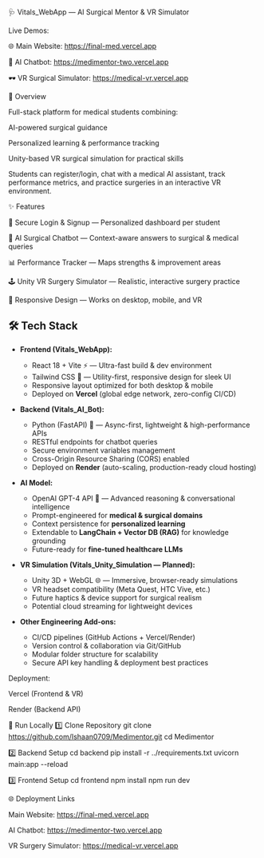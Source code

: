 🩺 Vitals_WebApp — AI Surgical Mentor & VR Simulator

Live Demos:

🌐 Main Website: https://final-med.vercel.app

🤖 AI Chatbot: https://medimentor-two.vercel.app

🕶 VR Surgical Simulator: https://medical-vr.vercel.app

📖 Overview

Full-stack platform for medical students combining:

AI-powered surgical guidance

Personalized learning & performance tracking

Unity-based VR surgical simulation for practical skills

Students can register/login, chat with a medical AI assistant, track performance metrics, and practice surgeries in an interactive VR environment.

✨ Features

🔐 Secure Login & Signup — Personalized dashboard per student

🤖 AI Surgical Chatbot — Context-aware answers to surgical & medical queries

📊 Performance Tracker — Maps strengths & improvement areas

🕹 Unity VR Surgery Simulator — Realistic, interactive surgery practice

📱 Responsive Design — Works on desktop, mobile, and VR

## 🛠 Tech Stack

- **Frontend (Vitals_WebApp):**
  - React 18 + Vite ⚡ — Ultra-fast build & dev environment
  - Tailwind CSS 🎨 — Utility-first, responsive design for sleek UI
  - Responsive layout optimized for both desktop & mobile
  - Deployed on **Vercel** (global edge network, zero-config CI/CD)

- **Backend (Vitals_AI_Bot):**
  - Python (FastAPI) 🚀 — Async-first, lightweight & high-performance APIs
  - RESTful endpoints for chatbot queries
  - Secure environment variables management
  - Cross-Origin Resource Sharing (CORS) enabled
  - Deployed on **Render** (auto-scaling, production-ready cloud hosting)

- **AI Model:**
  - OpenAI GPT-4 API 🤖 — Advanced reasoning & conversational intelligence
  - Prompt-engineered for **medical & surgical domains**
  - Context persistence for **personalized learning**
  - Extendable to **LangChain + Vector DB (RAG)** for knowledge grounding
  - Future-ready for **fine-tuned healthcare LLMs**

- **VR Simulation (Vitals_Unity_Simulation — Planned):**
  - Unity 3D + WebGL 🌐 — Immersive, browser-ready simulations
  - VR headset compatibility (Meta Quest, HTC Vive, etc.)
  - Future haptics & device support for surgical realism
  - Potential cloud streaming for lightweight devices

- **Other Engineering Add-ons:**
  - CI/CD pipelines (GitHub Actions + Vercel/Render)
  - Version control & collaboration via Git/GitHub
  - Modular folder structure for scalability
  - Secure API key handling & deployment best practices


Deployment:

Vercel (Frontend & VR)

Render (Backend API)

🚀 Run Locally
1️⃣ Clone Repository
git clone https://github.com/Ishaan0709/Medimentor.git
cd Medimentor

2️⃣ Backend Setup
cd backend
pip install -r ../requirements.txt
uvicorn main:app --reload

3️⃣ Frontend Setup
cd frontend
npm install
npm run dev

🌐 Deployment Links

Main Website: https://final-med.vercel.app

AI Chatbot: https://medimentor-two.vercel.app

VR Surgery Simulator: https://medical-vr.vercel.app
